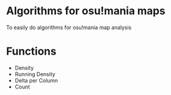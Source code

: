 # Algorithms for osu!mania maps 
To easily do algorithms for osu!mania map analysis

# Functions
- Density
- Running Density
- Delta per Column
- Count
